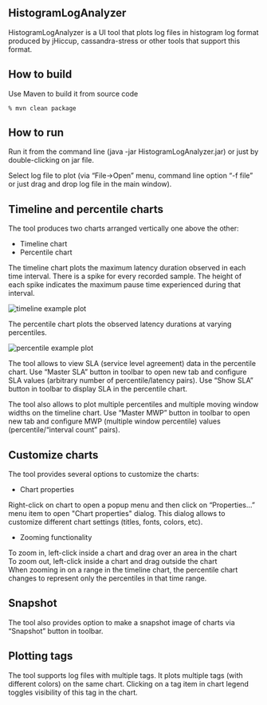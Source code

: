 HistogramLogAnalyzer
----------------------------------------------

HistogramLogAnalyzer is a UI tool that plots log files in histogram log format produced by jHiccup, cassandra-stress or other tools that support this format.

How to build
----------------------------------------------

Use Maven to build it from source code

    % mvn clean package

How to run
----------------------------------------------

Run it from the command line (java -jar HistogramLogAnalyzer.jar) or just by double-clicking on jar file.

Select log file to plot (via “File->Open” menu, command line option “-f file” or just drag and drop log file in the main window).

Timeline and percentile charts
----------------------------------------------

The tool produces two charts arranged vertically one above the other:

 - Timeline chart
 - Percentile chart

The timeline chart plots the maximum latency duration observed in each time interval. There is a spike for every recorded sample. The height of each spike indicates the maximum pause time experienced during that interval.

![timeline example plot]

The percentile chart plots the observed latency durations at varying percentiles.

![percentile example plot]

The tool allows to view SLA (service level agreement) data in the percentile chart. Use “Master SLA” button in toolbar to open new tab and configure SLA values (arbitrary number of percentile/latency pairs). Use “Show SLA” button in toolbar to display SLA in the percentile chart.

The tool also allows to plot multiple percentiles and multiple moving window widths on the timeline chart. Use “Master MWP” button in toolbar to open new tab and configure MWP (multiple window percentile) values (percentile/“interval count” pairs).

Customize charts
----------------------------------------------

The tool provides several options to customize the charts:

 - Chart properties

Right-click on chart to open a popup menu and then click on “Properties…” menu item to open "Chart properties" dialog. This dialog allows to customize different chart settings (titles, fonts, colors, etc).

 - Zooming functionality

To zoom in, left-click inside a chart and drag over an area in the chart<br />
To zoom out, left-click inside a chart and drag outside the chart<br />
When zooming in on a range in the timeline chart, the percentile chart changes to represent only the percentiles in that time range.<br />

Snapshot
----------------------------------------------

The tool also provides option to make a snapshot image of charts via “Snapshot” button in toolbar.

Plotting tags
----------------------------------------------

The tool supports log files with multiple tags. It plots multiple tags (with different colors) on the same chart. Clicking on a tag item in chart legend toggles visibility of this tag in the chart.

[timeline example plot]:https://raw.github.com/HdrHistogram/HistogramLogAnalyzer/master/examples/screenshots/exampleTimelinePlot.png "Example timeline plot"
[percentile example plot]:https://raw.github.com/HdrHistogram/HistogramLogAnalyzer/master/examples/screenshots/examplePercentilePlot.png "Example timeline plot"
